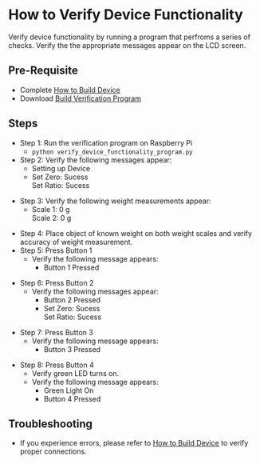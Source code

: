 # How to Verify Device Functionality 

Verify device functionality by running a program that perfroms a series of checks. Verify the the appropriate messages appear on the LCD screen. 

## Pre-Requisite
* Complete [How to Build Device](How_to_Build_Device.md) 
* Download [Build Verification Program](verify_device_functionality_program.py)

## Steps

* Step 1: Run the verification program on  Raspberry Pi
	* `python verify_device_functionality_program.py`
* Step 2: Verify the following messages appear:
	* Setting up Device
	*   Set Zero: Sucess  
		Set Ratio: Sucess
+  Step 3: Verify the following weight measurements appear:
	*  Scale 1: 0 g  
	   Scale 2: 0 g
* Step 4: Place object of known weight on both weight scales and verify accuracy of weight measurement.
* Step 5: Press Button 1
	* Verify the following message appears:
		* Button 1 Pressed 
- Step 6: Press Button 2
	* Verify the following messages appear:
		* Button 2 Pressed
		* Set Zero: Sucess  
		Set Ratio: Sucess
* Step 7: Press Button 3
	*  Verify the following message appears:
		-  Button 3 Pressed
+  Step 8: Press Button 4
  	* Verify green LED turns on.
	+  Verify the following message appears:
		*  Green Light On
		*  Button 4 Pressed
		
## Troubleshooting
*  If you experience errors, please refer to [How to Build Device](How_to_Build_Device.md) to verify proper connections. 
